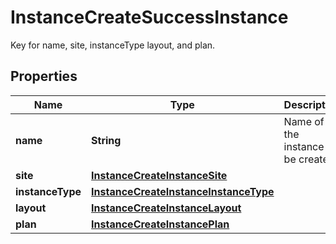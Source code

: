 

# InstanceCreateSuccessInstance

Key for name, site, instanceType layout, and plan.
## Properties

Name | Type | Description | Notes
------------ | ------------- | ------------- | -------------
**name** | **String** | Name of the instance to be created. | 
**site** | [**InstanceCreateInstanceSite**](InstanceCreateInstanceSite.md) |  | 
**instanceType** | [**InstanceCreateInstanceInstanceType**](InstanceCreateInstanceInstanceType.md) |  | 
**layout** | [**InstanceCreateInstanceLayout**](InstanceCreateInstanceLayout.md) |  | 
**plan** | [**InstanceCreateInstancePlan**](InstanceCreateInstancePlan.md) |  | 




